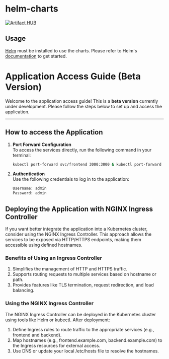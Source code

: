 # helm-charts

[![Artifact HUB](https://img.shields.io/endpoint?url=https://artifacthub.io/badge/repository/secret-manager)](https://artifacthub.io/packages/helm/secret-manager/secret-manager)

## Usage

[Helm](https://helm.sh) must be installed to use the charts.  Please refer to
Helm's [documentation](https://helm.sh/docs) to get started.

# Application Access Guide (Beta Version)

Welcome to the application access guide! This is a **beta version** currently under development. Please follow the steps below to set up and access the application.

---

## How to access the Application

1. **Port Forward Configuration**  
   To access the services directly, run the following command in your terminal:
   ```bash
   kubectl port-forward svc/frontend 3000:3000 & kubectl port-forward svc/backend 8080:8080

2. **Authentication**  
    Use the following credentials to log in to the application:
    ```bash
    Username: admin
    Password: admin

## Deploying the Application with NGINX Ingress Controller

If you want better integrate the application into a Kubernetes cluster, consider using the NGINX Ingress Controller. This approach allows the services to be exposed via HTTP/HTTPS endpoints, making them accessible using defined hostnames.

### Benefits of Using an Ingress Controller
1. Simplifies the management of HTTP and HTTPS traffic.
2. Supports routing requests to multiple services based on hostname or path.
3. Provides features like TLS termination, request redirection, and load balancing.


### Using the NGINX Ingress Controller

The NGINX Ingress Controller can be deployed in the Kubernetes cluster using tools like Helm or kubectl. After deployment:

1. Define Ingress rules to route traffic to the appropriate services (e.g., frontend and backend).
2. Map hostnames (e.g., frontend.example.com, backend.example.com) to the Ingress resources for external access.
3. Use DNS or update your local /etc/hosts file to resolve the hostnames.